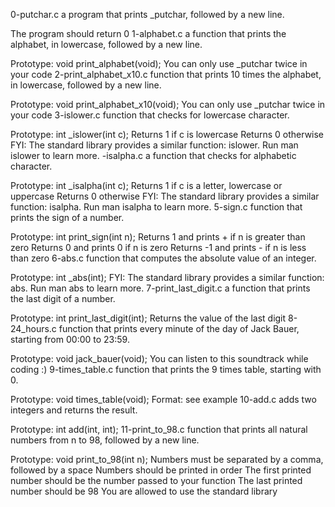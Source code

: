0-putchar.c  a program that prints _putchar, followed by a new line.

The program should return 0
1-alphabet.c a function that prints the alphabet, in lowercase, followed by a new line.

Prototype: void print_alphabet(void);
You can only use _putchar twice in your code
2-print_alphabet_x10.c  function that prints 10 times the alphabet, in lowercase, followed by a new line.

Prototype: void print_alphabet_x10(void);
You can only use _putchar twice in your code
3-islower.c function that checks for lowercase character.

Prototype: int _islower(int c);
Returns 1 if c is lowercase
Returns 0 otherwise
FYI: The standard library provides a similar function: islower. Run man islower to learn more.
-isalpha.c  a function that checks for alphabetic character.

Prototype: int _isalpha(int c);
Returns 1 if c is a letter, lowercase or uppercase
Returns 0 otherwise
FYI: The standard library provides a similar function: isalpha. Run man isalpha to learn more.
5-sign.c  function that prints the sign of a number.

Prototype: int print_sign(int n);
Returns 1 and prints + if n is greater than zero
Returns 0 and prints 0 if n is zero
Returns -1 and prints - if n is less than zero
6-abs.c  function that computes the absolute value of an integer.

Prototype: int _abs(int);
FYI: The standard library provides a similar function: abs. Run man abs to learn more.
7-print_last_digit.c  a function that prints the last digit of a number.

Prototype: int print_last_digit(int);
Returns the value of the last digit
8-24_hours.c  function that prints every minute of the day of Jack Bauer, starting from 00:00 to 23:59.

Prototype: void jack_bauer(void);
You can listen to this soundtrack while coding :)
9-times_table.c function that prints the 9 times table, starting with 0.

Prototype: void times_table(void);
Format: see example
10-add.c adds two integers and returns the result.

Prototype: int add(int, int);
11-print_to_98.c function that prints all natural numbers from n to 98, followed by a new line.

Prototype: void print_to_98(int n);
Numbers must be separated by a comma, followed by a space
Numbers should be printed in order
The first printed number should be the number passed to your function
The last printed number should be 98
You are allowed to use the standard library

 